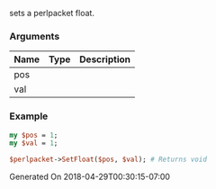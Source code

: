 sets a perlpacket float.
### Arguments
**Name**|**Type**|**Description**
:---|:---|:---
pos||
val||

### Example

```perl
my $pos = 1;
my $val = 1;

$perlpacket->SetFloat($pos, $val); # Returns void
```


Generated On 2018-04-29T00:30:15-07:00